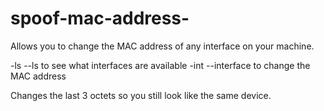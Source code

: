 # spoof-mac-address-
Allows you to change the MAC address of any interface on your machine.

-ls --ls to see what interfaces are available
-int --interface <interface name> to change the MAC address

Changes the last 3 octets so you still look like the same device.
